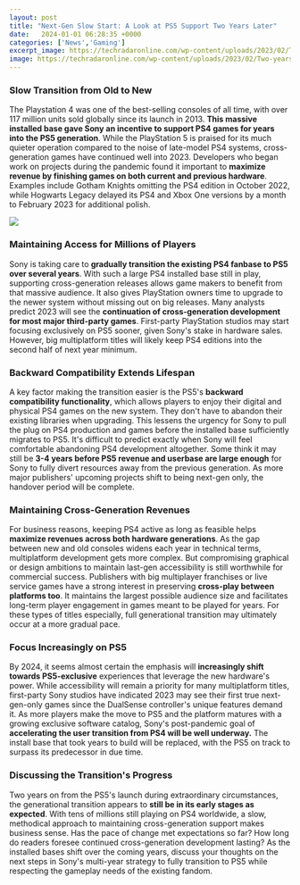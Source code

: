 ```yaml
---
layout: post
title: "Next-Gen Slow Start: A Look at PS5 Support Two Years Later"
date:   2024-01-01 06:28:35 +0000
categories: ['News','Gaming']
excerpt_image: https://techradaronline.com/wp-content/uploads/2023/02/Two-years-later-the-PS5-could-never-live-up-to-its-performance-promises-featured.jpg
image: https://techradaronline.com/wp-content/uploads/2023/02/Two-years-later-the-PS5-could-never-live-up-to-its-performance-promises-featured.jpg
---
```


### Slow Transition from Old to New
The Playstation 4 was one of the best-selling consoles of all time, with over 117 million units sold globally since its launch in 2013. **This massive installed base gave Sony an incentive to support PS4 games for years into the PS5 generation**. While the PlayStation 5 is praised for its much quieter operation compared to the noise of late-model PS4 systems, cross-generation games have continued well into 2023. 
Developers who began work on projects during the pandemic found it important to **maximize revenue by finishing games on both current and previous hardware**. Examples include Gotham Knights omitting the PS4 edition in October 2022, while Hogwarts Legacy delayed its PS4 and Xbox One versions by a month to February 2023 for additional polish. 

![](https://i.ytimg.com/vi/exC76OPO5Qc/maxresdefault.jpg)
### Maintaining Access for Millions of Players  
Sony is taking care to **gradually transition the existing PS4 fanbase to PS5 over several years**. With such a large PS4 installed base still in play, supporting cross-generation releases allows game makers to benefit from that massive audience. It also gives PlayStation owners time to upgrade to the newer system without missing out on big releases.
Many analysts predict 2023 will see the **continuation of cross-generation development for most major third-party games**. First-party PlayStation studios may start focusing exclusively on PS5 sooner, given Sony's stake in hardware sales. However, big multiplatform titles will likely keep PS4 editions into the second half of next year minimum.
### Backward Compatibility Extends Lifespan 
A key factor making the transition easier is the PS5's **backward compatibility functionality**, which allows players to enjoy their digital and physical PS4 games on the new system. They don't have to abandon their existing libraries when upgrading. This lessens the urgency for Sony to pull the plug on PS4 production and games before the installed base sufficiently migrates to PS5.
It's difficult to predict exactly when Sony will feel comfortable abandoning PS4 development altogether. Some think it may still be **3-4 years before PS5 revenue and userbase are large enough** for Sony to fully divert resources away from the previous generation. As more major publishers' upcoming projects shift to being next-gen only, the handover period will be complete.
### Maintaining Cross-Generation Revenues
For business reasons, keeping PS4 active as long as feasible helps **maximize revenues across both hardware generations**. As the gap between new and old consoles widens each year in technical terms, multiplatform development gets more complex. But compromising graphical or design ambitions to maintain last-gen accessibility is still worthwhile for commercial success.
Publishers with big multiplayer franchises or live service games have a strong interest in preserving **cross-play between platforms too**. It maintains the largest possible audience size and facilitates long-term player engagement in games meant to be played for years. For these types of titles especially, full generational transition may ultimately occur at a more gradual pace. 
### Focus Increasingly on PS5
By 2024, it seems almost certain the emphasis will **increasingly shift towards PS5-exclusive** experiences that leverage the new hardware's power. While accessibility will remain a priority for many multiplatform titles, first-party Sony studios have indicated 2023 may see their first true next-gen-only games since the DualSense controller's unique features demand it.
As more players make the move to PS5 and the platform matures with a growing exclusive software catalog, Sony's post-pandemic goal of **accelerating the user transition from PS4 will be well underway.** The install base that took years to build will be replaced, with the PS5 on track to surpass its predecessor in due time.
### Discussing the Transition's Progress
Two years on from the PS5's launch during extraordinary circumstances, the generational transition appears to **still be in its early stages as expected**. With tens of millions still playing on PS4 worldwide, a slow, methodical approach to maintaining cross-generation support makes business sense. 
Has the pace of change met expectations so far? How long do readers foresee continued cross-generation development lasting? As the installed bases shift over the coming years, discuss your thoughts on the next steps in Sony's multi-year strategy to fully transition to PS5 while respecting the gameplay needs of the existing fandom.